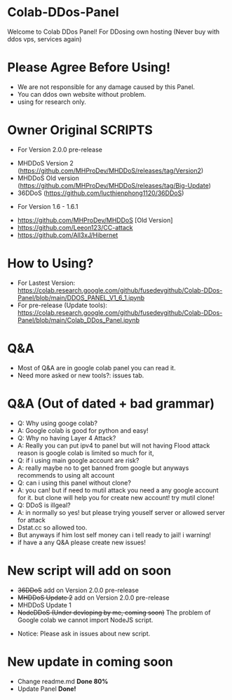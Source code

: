 # Colab-DDos-Panel
Welcome to Colab DDos Panel! For DDosing own hosting (Never buy with ddos vps, services again)
# Please Agree Before Using!
* We are not responsible for any damage caused by this Panel.
* You can ddos own website without problem.
* using for research only.
# Owner Original SCRIPTS
* For Version 2.0.0 pre-release
- MHDDoS Version 2 (https://github.com/MHProDev/MHDDoS/releases/tag/Version2)
- MHDDoS Old version (https://github.com/MHProDev/MHDDoS/releases/tag/Big-Update)
- 36DDoS (https://github.com/lucthienphong1120/36DDoS)
* For Version 1.6 - 1.6.1 
- https://github.com/MHProDev/MHDDoS [Old Version]
- https://github.com/Leeon123/CC-attack
- https://github.com/All3xJ/Hibernet
# How to Using?
* For Lastest Version: https://colab.research.google.com/github/fusedevgithub/Colab-DDos-Panel/blob/main/DDOS_PANEL_V1_6_1.ipynb
* For pre-release (Update tools): https://colab.research.google.com/github/fusedevgithub/Colab-DDos-Panel/blob/main/Colab_DDos_Panel.ipynb 
# Q&A
* Most of Q&A are in google colab panel you can read it.
* Need more asked or new tools?: issues tab.
# Q&A (Out of dated + bad grammar)
* Q: Why using googe colab?
* A: Google colab is good for python and easy!
* Q: Why no having Layer 4 Attack?
* A: Really you can put ipv4 to panel but will not having Flood attack reason is google colab is limited so much for it,
* Q: if i using main google account are risk?
* A: really maybe no to get banned from google but anyways recommends to using alt account
* Q: can i using this panel without clone?
* A: you can! but if need to mutil attack you need a any google account for it. but clone will help you for create new account! try mutil clone!
* Q: DDoS is illgeal?
* A: in normally so yes! but please trying youself server or allowed server for attack
* Dstat.cc so allowed too.
* But anyways if him lost self money can i tell ready to jail! i warning!
* if have a any Q&A please create new issues!
# New script will add on soon
* ~~36DDoS~~ add on Version 2.0.0 pre-release
* ~~MHDDoS Update 2~~ add on Version 2.0.0 pre-release
* MHDDoS Update 1
* ~~NodeDDoS (Under devloping by me, coming soon)~~ The problem of Google colab we cannot import NodeJS script.
- Notice: Please ask in issues about new script.
# New update in coming soon
* Change readme.md **Done 80%**
* Update Panel **Done!**
